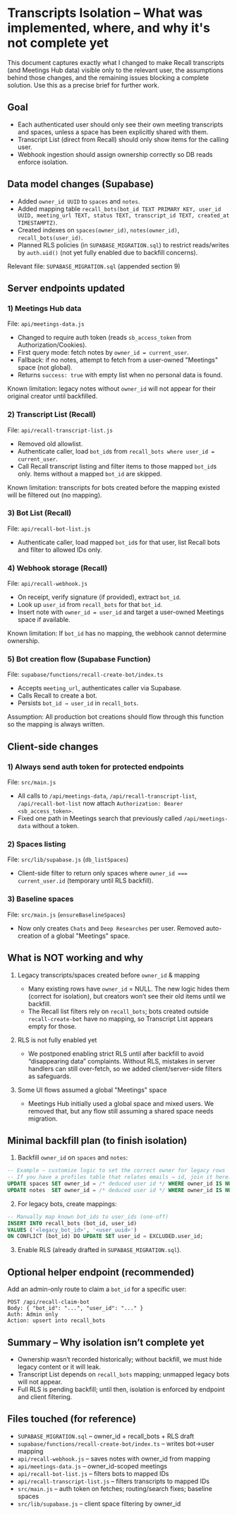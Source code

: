 # Transcripts Isolation – What was implemented, where, and why it's not complete yet

This document captures exactly what I changed to make Recall transcripts (and Meetings Hub data) visible only to the relevant user, the assumptions behind those changes, and the remaining issues blocking a complete solution. Use this as a precise brief for further work.

## Goal

- Each authenticated user should only see their own meeting transcripts and spaces, unless a space has been explicitly shared with them.
- Transcript List (direct from Recall) should only show items for the calling user.
- Webhook ingestion should assign ownership correctly so DB reads enforce isolation.

## Data model changes (Supabase)

- Added `owner_id UUID` to `spaces` and `notes`.
- Added mapping table `recall_bots(bot_id TEXT PRIMARY KEY, user_id UUID, meeting_url TEXT, status TEXT, transcript_id TEXT, created_at TIMESTAMPTZ)`.
- Created indexes on `spaces(owner_id)`, `notes(owner_id)`, `recall_bots(user_id)`.
- Planned RLS policies (in `SUPABASE_MIGRATION.sql`) to restrict reads/writes by `auth.uid()` (not yet fully enabled due to backfill concerns).

Relevant file: `SUPABASE_MIGRATION.sql` (appended section 9)

## Server endpoints updated

### 1) Meetings Hub data

File: `api/meetings-data.js`

- Changed to require auth token (reads `sb_access_token` from Authorization/Cookies).
- First query mode: fetch notes by `owner_id = current_user`.
- Fallback: if no notes, attempt to fetch from a user-owned "Meetings" space (not global).
- Returns `success: true` with empty list when no personal data is found.

Known limitation: legacy notes without `owner_id` will not appear for their original creator until backfilled.

### 2) Transcript List (Recall)

File: `api/recall-transcript-list.js`

- Removed old allowlist.
- Authenticate caller, load `bot_id`s from `recall_bots where user_id = current_user`.
- Call Recall transcript listing and filter items to those mapped `bot_id`s only. Items without a mapped `bot_id` are skipped.

Known limitation: transcripts for bots created before the mapping existed will be filtered out (no mapping).

### 3) Bot List (Recall)

File: `api/recall-bot-list.js`

- Authenticate caller, load mapped `bot_id`s for that user, list Recall bots and filter to allowed IDs only.

### 4) Webhook storage (Recall)

File: `api/recall-webhook.js`

- On receipt, verify signature (if provided), extract `bot_id`.
- Look up `user_id` from `recall_bots` for that `bot_id`.
- Insert note with `owner_id = user_id` and target a user-owned Meetings space if available.

Known limitation: If `bot_id` has no mapping, the webhook cannot determine ownership.

### 5) Bot creation flow (Supabase Function)

File: `supabase/functions/recall-create-bot/index.ts`

- Accepts `meeting_url`, authenticates caller via Supabase.
- Calls Recall to create a bot.
- Persists `bot_id → user_id` in `recall_bots`.

Assumption: All production bot creations should flow through this function so the mapping is always written.

## Client-side changes

### 1) Always send auth token for protected endpoints

File: `src/main.js`

- All calls to `/api/meetings-data`, `/api/recall-transcript-list`, `/api/recall-bot-list` now attach `Authorization: Bearer <sb_access_token>`.
- Fixed one path in Meetings search that previously called `/api/meetings-data` without a token.

### 2) Spaces listing

File: `src/lib/supabase.js` (`db_listSpaces`)

- Client-side filter to return only spaces where `owner_id === current_user.id` (temporary until RLS backfill).

### 3) Baseline spaces

File: `src/main.js` (`ensureBaselineSpaces`)

- Now only creates `Chats` and `Deep Researches` per user. Removed auto-creation of a global "Meetings" space.

## What is NOT working and why

1) Legacy transcripts/spaces created before `owner_id` & mapping
   - Many existing rows have `owner_id` = NULL. The new logic hides them (correct for isolation), but creators won’t see their old items until we backfill.
   - The Recall list filters rely on `recall_bots`; bots created outside `recall-create-bot` have no mapping, so Transcript List appears empty for those.

2) RLS is not fully enabled yet
   - We postponed enabling strict RLS until after backfill to avoid “disappearing data” complaints. Without RLS, mistakes in server handlers can still over-fetch, so we added client/server-side filters as safeguards.

3) Some UI flows assumed a global "Meetings" space
   - Meetings Hub initially used a global space and mixed users. We removed that, but any flow still assuming a shared space needs migration.

## Minimal backfill plan (to finish isolation)

1) Backfill `owner_id` on `spaces` and `notes`:

```sql
-- Example – customize logic to set the correct owner for legacy rows
-- If you have a profiles table that relates emails → id, join it here.
UPDATE spaces SET owner_id = /* deduced user id */ WHERE owner_id IS NULL;
UPDATE notes  SET owner_id = /* deduced user id */ WHERE owner_id IS NULL;
```

2) For legacy bots, create mappings:

```sql
-- Manually map known bot_ids to user_ids (one-off)
INSERT INTO recall_bots (bot_id, user_id)
VALUES ('<legacy_bot_id>', '<user_uuid>')
ON CONFLICT (bot_id) DO UPDATE SET user_id = EXCLUDED.user_id;
```

3) Enable RLS (already drafted in `SUPABASE_MIGRATION.sql`).

## Optional helper endpoint (recommended)

Add an admin-only route to claim a `bot_id` for a specific user:

```http
POST /api/recall-claim-bot
Body: { "bot_id": "...", "user_id": "..." }
Auth: Admin only
Action: upsert into recall_bots
```

## Summary – Why isolation isn’t complete yet

- Ownership wasn’t recorded historically; without backfill, we must hide legacy content or it will leak.
- Transcript List depends on `recall_bots` mapping; unmapped legacy bots will not appear.
- Full RLS is pending backfill; until then, isolation is enforced by endpoint and client filtering.

## Files touched (for reference)

- `SUPABASE_MIGRATION.sql` – owner_id + recall_bots + RLS draft
- `supabase/functions/recall-create-bot/index.ts` – writes bot→user mapping
- `api/recall-webhook.js` – saves notes with owner_id from mapping
- `api/meetings-data.js` – owner_id-scoped meetings
- `api/recall-bot-list.js` – filters bots to mapped IDs
- `api/recall-transcript-list.js` – filters transcripts to mapped IDs
- `src/main.js` – auth token on fetches; routing/search fixes; baseline spaces
- `src/lib/supabase.js` – client space filtering by owner_id


